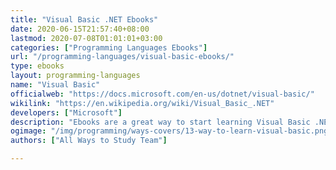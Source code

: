 ```yaml
---
title: "Visual Basic .NET Ebooks"
date: 2020-06-15T21:57:40+08:00
lastmod: 2020-07-08T01:01:01+03:00
categories: ["Programming Languages Ebooks"]
url: "/programming-languages/visual-basic-ebooks/"
type: ebooks
layout: programming-languages
name: "Visual Basic"
officialweb: "https://docs.microsoft.com/en-us/dotnet/visual-basic/"
wikilink: "https://en.wikipedia.org/wiki/Visual_Basic_.NET"
developers: ["Microsoft"]
description: "Ebooks are a great way to start learning Visual Basic .NET programming, download and read your ebooks for Visual Basic .NET on any device, free & paid versions are both available."
ogimage: "/img/programming/ways-covers/13-way-to-learn-visual-basic.png"
authors: ["All Ways to Study Team"]

---
```


